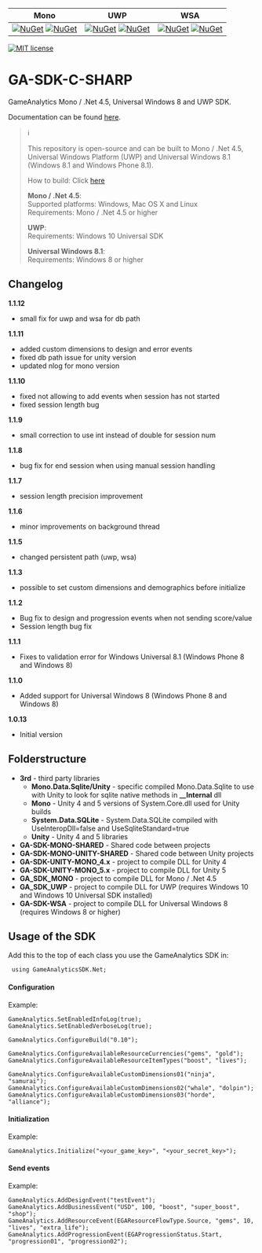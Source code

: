 | Mono        | UWP           | WSA  |
| :-------------: |:-------------:| :-----:|
| [![NuGet](https://img.shields.io/nuget/v/GameAnalytics.Mono.SDK.svg)](https://www.nuget.org/packages/GameAnalytics.Mono.SDK) [![NuGet](https://img.shields.io/nuget/dt/GameAnalytics.Mono.SDK.svg?label=nuget%20downloads)](https://www.nuget.org/packages/GameAnalytics.Mono.SDK)      | [![NuGet](https://img.shields.io/nuget/v/GameAnalytics.UWP.SDK.svg)](https://www.nuget.org/packages/GameAnalytics.UWP.SDK) [![NuGet](https://img.shields.io/nuget/dt/GameAnalytics.UWP.SDK.svg?label=nuget%20downloads)](https://www.nuget.org/packages/GameAnalytics.UWP.SDK) | [![NuGet](https://img.shields.io/nuget/v/GameAnalytics.WSA.SDK.svg)](https://www.nuget.org/packages/GameAnalytics.WSA.SDK) [![NuGet](https://img.shields.io/nuget/dt/GameAnalytics.WSA.SDK.svg?label=nuget%20downloads)](https://www.nuget.org/packages/GameAnalytics.WSA.SDK) |

[![MIT license](http://img.shields.io/badge/license-MIT-brightgreen.svg)](http://opensource.org/licenses/MIT)

# GA-SDK-C-SHARP
GameAnalytics Mono / .Net 4.5, Universal Windows 8 and UWP SDK.

Documentation can be found [here](https://gameanalytics.com/docs/c-sharp-sdk).

> :information_source:<br>
>
> This repository is open-source and can be built to Mono / .Net 4.5, Universal Windows Platform (UWP) and Universal Windows 8.1 (Windows 8.1 and Windows Phone 8.1).    
>
> How to build: Click [here](How-to-build)    
>
> **Mono / .Net 4.5**:    
> Supported platforms: Windows, Mac OS X and Linux    
> Requirements:  Mono / .Net 4.5 or higher    
>
> **UWP**:    
> Requirements: Windows 10 Universal SDK    
>
> **Universal Windows 8.1**:    
> Requirements: Windows 8 or higher

Changelog
---------
<!--(CHANGELOG_TOP)-->
**1.1.12**
* small fix for uwp and wsa for db path

**1.1.11**
* added custom dimensions to design and error events
* fixed db path issue for unity version
* updated nlog for mono version

**1.1.10**
* fixed not allowing to add events when session has not started
* fixed session length bug

**1.1.9**
* small correction to use int instead of double for session num

**1.1.8**
* bug fix for end session when using manual session handling

**1.1.7**
* session length precision improvement

**1.1.6**
* minor improvements on background thread

**1.1.5**
* changed persistent path (uwp, wsa)

**1.1.3**
* possible to set custom dimensions and demographics before initialize

**1.1.2**
* Bug fix to design and progression events when not sending score/value
* Session length bug fix

**1.1.1**
* Fixes to validation error for Windows Universal 8.1 (Windows Phone 8 and Windows 8)

**1.1.0**
* Added support for Universal Windows 8 (Windows Phone 8 and Windows 8)

**1.0.13**
* Initial version

Folderstructure
---------------

* **3rd** - third party libraries
  * **Mono.Data.Sqlite/Unity** - specific compiled Mono.Data.Sqlite to use with Unity to look for sqlite native methods in **__Internal** dll
  * **Mono** - Unity 4 and 5 versions of System.Core.dll used for Unity builds
  * **System.Data.SQLite** - System.Data.SQLite compiled with UseInteropDll=false and UseSqliteStandard=true
  * **Unity** - Unity 4 and 5 libraries
* **GA-SDK-MONO-SHARED** - Shared code between projects
* **GA-SDK-MONO-UNITY-SHARED** - Shared code between Unity projects
* **GA-SDK-UNITY-MONO_4.x** - project to compile DLL for Unity 4
* **GA-SDK-UNITY-MONO_5.x** - project to compile DLL for Unity 5
* **GA_SDK_MONO** - project to compile DLL for Mono / .Net 4.5
* **GA_SDK_UWP** - project to compile DLL for UWP (requires Windows 10 and Windows 10 Universal SDK installed)
* **GA-SDK-WSA** - project to compile DLL for Universal Windows 8 (requires Windows 8 or higher)

Usage of the SDK
----------------

Add this to the top of each class you use the GameAnalytics SDK in:

``` c-sharp
 using GameAnalyticsSDK.Net;
```

#### Configuration

Example:

```c-sharp
GameAnalytics.SetEnabledInfoLog(true);
GameAnalytics.SetEnabledVerboseLog(true);

GameAnalytics.ConfigureBuild("0.10");

GameAnalytics.ConfigureAvailableResourceCurrencies("gems", "gold");
GameAnalytics.ConfigureAvailableResourceItemTypes("boost", "lives");

GameAnalytics.ConfigureAvailableCustomDimensions01("ninja", "samurai");
GameAnalytics.ConfigureAvailableCustomDimensions02("whale", "dolpin");
GameAnalytics.ConfigureAvailableCustomDimensions03("horde", "alliance");
```

#### Initialization

Example:

```c-sharp
GameAnalytics.Initialize("<your_game_key>", "<your_secret_key>");
```

#### Send events

Example:

```c-sharp
GameAnalytics.AddDesignEvent("testEvent");
GameAnalytics.AddBusinessEvent("USD", 100, "boost", "super_boost", "shop");
GameAnalytics.AddResourceEvent(EGAResourceFlowType.Source, "gems", 10, "lives", "extra_life");
GameAnalytics.AddProgressionEvent(EGAProgressionStatus.Start, "progression01", "progression02");
```
